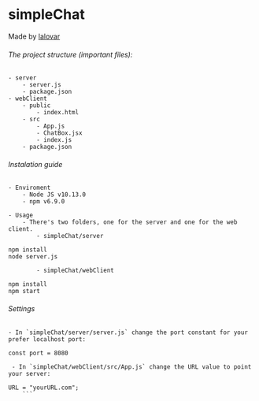 # simpleChat
Made by [lalovar](https://github.com/Lalovar)


###### The project structure (important files):
    - server
        - server.js
        - package.json
    - webClient
        - public
            - index.html
        - src
            - App.js
            - ChatBox.jsx
            - index.js
        - package.json
        

###### Instalation guide
    - Enviroment
        - Node JS v10.13.0
        - npm v6.9.0

    - Usage
        - There's two folders, one for the server and one for the web client.
            - simpleChat/server
```
npm install
node server.js
```
            - simpleChat/webClient
```
npm install
npm start
```
            
            
###### Settings
    - In `simpleChat/server/server.js` change the port constant for your prefer localhost port:
```
const port = 8080
```
     - In `simpleChat/webClient/src/App.js` change the URL value to point your server:
```
URL = "yourURL.com";
    ```
    
